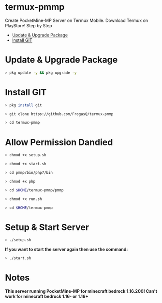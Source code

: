 # termux-pmmp
Create PocketMine-MP Server on Termux Mobile.
Download Termux on PlayStore!
Step by Step
- [Update & Upgrade Package](https://github.com/FrogasQ/termux-pmmp/blob/main/README.md#update--upgrade-package)
- [Install GIT](https://github.com/FrogasQ/termux-pmmp/blob/main/README.md#install-git)
# Update & Upgrade Package
```bash
> pkg update -y && pkg upgrade -y
```

# Install GIT
```bash
> pkg install git
```
```bash
> git clone https://github.com/FrogasQ/termux-pmmp
```
```bash
> cd termux-pmmp
```

# Allow Permission Dandied
```bash
> chmod +x setup.sh
```
```bash
> chmod +x start.sh
```
```bash
> cd pmmp/bin/php7/bin
```
```bash
> chmod +x php
```
```bash
> cd $HOME/termux-pmmp/pmmp
```
```bash
> chmod +x run.sh
```
```bash
> cd $HOME/termux-pmmp
```

# Setup & Start Server
```bash
> ./setup.sh
```
<b>If you want to start the server again then use the command:</b>
```bash
> ./start.sh
```

# Notes
<b>This server running PocketMine-MP for minecraft bedrock 1.16.200! Can't work for minecraft bedrock 1.16- or 1.16+</b>




